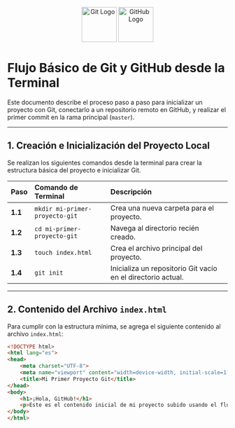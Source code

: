 <p align="center">
  <img src="https://git-scm.com/images/logos/downloads/Git-Icon-1788C.png" alt="Git Logo" width="80" height="80" />
  <img src="https://github.githubassets.com/images/modules/logos_page/GitHub-Mark.png" alt="GitHub Logo" width="80" height="80" />
</p>

# Flujo Básico de Git y GitHub desde la Terminal

Este documento describe el proceso paso a paso para inicializar un proyecto con Git, conectarlo a un repositorio remoto en GitHub, y realizar el primer commit en la rama principal (`master`).

---

## 1. Creación e Inicialización del Proyecto Local

Se realizan los siguientes comandos desde la terminal para crear la estructura básica del proyecto e inicializar Git.

| Paso | Comando de Terminal | Descripción |
| :--- | :--- | :--- |
| **1.1** | `mkdir mi-primer-proyecto-git` | Crea una nueva carpeta para el proyecto. |
| **1.2** | `cd mi-primer-proyecto-git` | Navega al directorio recién creado. |
| **1.3** | `touch index.html` | Crea el archivo principal del proyecto. |
| **1.4** | `git init` | Inicializa un repositorio Git vacío en el directorio actual. |

---

## 2. Contenido del Archivo `index.html`

Para cumplir con la estructura mínima, se agrega el siguiente contenido al archivo `index.html`:

```html
<!DOCTYPE html>
<html lang="es">
<head>
    <meta charset="UTF-8">
    <meta name="viewport" content="width=device-width, initial-scale=1.0">
    <title>Mi Primer Proyecto Git</title>
</head>
<body>
    <h1>¡Hola, GitHub!</h1>
    <p>Este es el contenido inicial de mi proyecto subido usando el flujo de Git desde la terminal.</p>
</body>
</html>